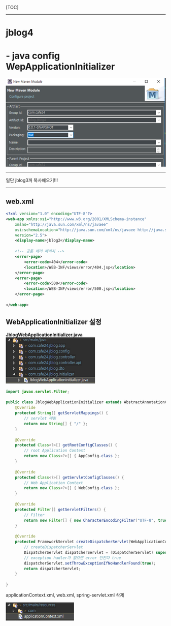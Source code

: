 [TOC]

---

# jblog4

# - java config  WepApplicationInitializer

![1559542838052](assets/1559542838052.png)



---



일단 jblog3꺼 복사해오기!!!



---



## web.xml

```xml
<?xml version="1.0" encoding="UTF-8"?>
<web-app xmlns:xsi="http://www.w3.org/2001/XMLSchema-instance"
	xmlns="http://java.sun.com/xml/ns/javaee"
	xsi:schemaLocation="http://java.sun.com/xml/ns/javaee http://java.sun.com/xml/ns/javaee/web-app_2_5.xsd"
	version="2.5">
	<display-name>jblog2</display-name>

	<!-- 공통 에러 페이지 -->
	<error-page>
		<error-code>404</error-code>
		<location>/WEB-INF/views/error/404.jsp</location>
	</error-page>
	<error-page>
		<error-code>500</error-code>
		<location>/WEB-INF/views/error/500.jsp</location>
	</error-page>

</web-app>
```



## WebApplicationInitializer 설정

**JblogWebApplicationInitializer.java**   ![1559543144360](assets/1559543144360.png)

```java
import javax.servlet.Filter;

public class JblogWebApplicationInitializer extends AbstractAnnotationConfigDispatcherServletInitializer {
    @Override
    protected String[] getServletMappings() {
        // servlet 매핑
        return new String[] { "/" };
    }

    @Override
    protected Class<?>[] getRootConfigClasses() {
        // root Application Context
        return new Class<?>[] { AppConfig.class };
    }

    @Override
    protected Class<?>[] getServletConfigClasses() {
        // Web Application Context
        return new Class<?>[] { WebConfig.class };
    }

    @Override
    protected Filter[] getServletFilters() {
        // Filter
        return new Filter[] { new CharacterEncodingFilter("UTF-8", true) };
    }

    @Override
    protected FrameworkServlet createDispatcherServlet(WebApplicationContext servletAppContext) {
        // createDispatcherServlet
        DispatcherServlet dispatcherServlet = (DispatcherServlet) super.createDispatcherServlet(servletAppContext);
        // exception hadler가 없으면 error 던진다 true
        dispatcherServlet.setThrowExceptionIfNoHandlerFound(true);
        return dispatcherServlet;
    }

}
```



applicationContext.xml, web.xml, spring-servlet.xml 삭제



![1559543904742](assets/1559543904742.png)



